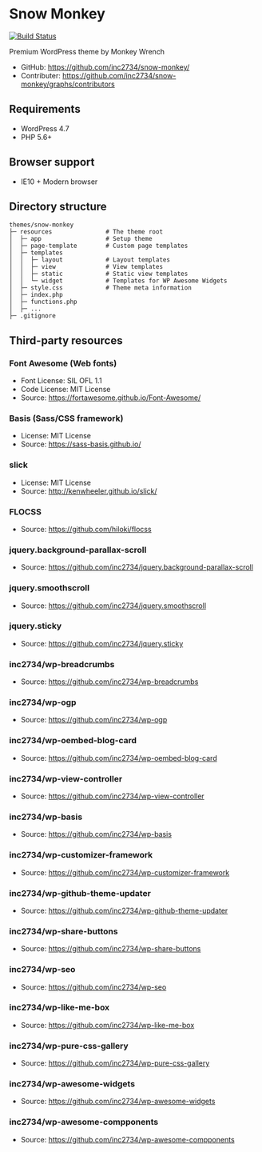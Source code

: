 # Snow Monkey

[![Build Status](https://travis-ci.org/inc2734/snow-monkey.svg?branch=master)](https://travis-ci.org/inc2734/snow-monkey)

Premium WordPress theme by Monkey Wrench

* GitHub: https://github.com/inc2734/snow-monkey/
* Contributer: https://github.com/inc2734/snow-monkey/graphs/contributors

## Requirements
* WordPress 4.7
* PHP 5.6+

## Browser support
* IE10 + Modern browser

## Directory structure
```
themes/snow-monkey
├─ resources               # The theme root
│  ├─ app                  # Setup theme
│  ├─ page-template        # Custom page templates
│  ├─ templates
│  │  ├─ layout            # Layout templates
│  │  ├─ view              # View templates
│  │  ├─ static            # Static view templates
│  │  └─ widget            # Templates for WP Awesome Widgets
│  ├─ style.css            # Theme meta information
│  ├─ index.php
│  ├─ functions.php
│  ├─ ...
├─ .gitignore
```

## Third-party resources

### Font Awesome (Web fonts)
* Font License: SIL OFL 1.1
* Code License: MIT License
* Source: https://fortawesome.github.io/Font-Awesome/

### Basis (Sass/CSS framework)
* License: MIT License
* Source: https://sass-basis.github.io/

### slick
* License: MIT License
* Source: http://kenwheeler.github.io/slick/

### FLOCSS
* Source: https://github.com/hiloki/flocss

### jquery.background-parallax-scroll
* Source: https://github.com/inc2734/jquery.background-parallax-scroll

### jquery.smoothscroll
* Source: https://github.com/inc2734/jquery.smoothscroll

### jquery.sticky
* Source: https://github.com/inc2734/jquery.sticky

### inc2734/wp-breadcrumbs
* Source: https://github.com/inc2734/wp-breadcrumbs

### inc2734/wp-ogp
* Source: https://github.com/inc2734/wp-ogp

### inc2734/wp-oembed-blog-card
* Source: https://github.com/inc2734/wp-oembed-blog-card

### inc2734/wp-view-controller
* Source: https://github.com/inc2734/wp-view-controller

### inc2734/wp-basis
* Source: https://github.com/inc2734/wp-basis

### inc2734/wp-customizer-framework
* Source: https://github.com/inc2734/wp-customizer-framework

### inc2734/wp-github-theme-updater
* Source: https://github.com/inc2734/wp-github-theme-updater

### inc2734/wp-share-buttons
* Source: https://github.com/inc2734/wp-share-buttons

### inc2734/wp-seo
* Source: https://github.com/inc2734/wp-seo

### inc2734/wp-like-me-box
* Source: https://github.com/inc2734/wp-like-me-box

### inc2734/wp-pure-css-gallery
* Source: https://github.com/inc2734/wp-pure-css-gallery

### inc2734/wp-awesome-widgets
* Source: https://github.com/inc2734/wp-awesome-widgets

### inc2734/wp-awesome-compponents
* Source: https://github.com/inc2734/wp-awesome-compponents
